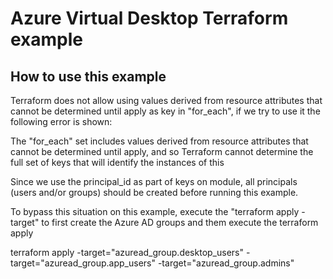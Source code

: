 # Azure Virtual Desktop Terraform example

## How to use this example
Terraform does not allow using values derived from resource attributes that cannot be determined until apply as key in "for_each", if we try to use it the following error is shown:

  The "for_each" set includes values derived from resource attributes that cannot be determined until apply, and so Terraform cannot determine the full set of keys that will identify the instances of this

Since we use the principal_id as part of keys on module, all principals (users and/or groups) should be created before running this example.

To bypass this situation on this example, execute the "terraform apply -target" to first create the Azure AD groups and them execute the terraform apply
  
  terraform apply -target="azuread_group.desktop_users" -target="azuread_group.app_users" -target="azuread_group.admins"